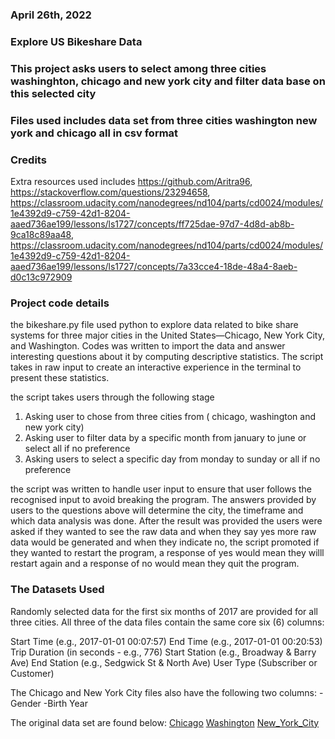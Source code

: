 ### April 26th, 2022
### Explore US Bikeshare Data
### This project asks users to select among three cities washinghton, chicago and new york city and filter data base on this selected city
### Files used includes data set from three cities washington new york and chicago all in csv format
### Credits
Extra resources used includes 
https://github.com/Aritra96, 
https://stackoverflow.com/questions/23294658, 
 https://classroom.udacity.com/nanodegrees/nd104/parts/cd0024/modules/1e4392d9-c759-42d1-8204-aaed736ae199/lessons/ls1727/concepts/ff725dae-97d7-4d8d-ab8b-9ca18c89aa48, https://classroom.udacity.com/nanodegrees/nd104/parts/cd0024/modules/1e4392d9-c759-42d1-8204-aaed736ae199/lessons/ls1727/concepts/7a33cce4-18de-48a4-8aeb-d0c13c972909
### Project code details
the bikeshare.py file used python to explore data related to bike share systems for three major cities in the United States—Chicago, New York City, and Washington.  Codes was written to import the data and answer interesting questions about it by computing descriptive statistics. The script  takes in raw input to create an interactive experience in the terminal to present these statistics.

the script takes users through the following stage
1. Asking user to chose from three cities from ( chicago, washington and new york city)
2. Asking user to filter data by a specific month from january to june or select all if no preference
3. Asking users to select a specific day from monday to sunday or all if no preference

the script was written to handle user input to ensure that user follows the recognised input to avoid breaking the program. The answers provided by users to the questions above will determine the city, the timeframe and which data analysis was done. After the result was provided the users were asked if they wanted to see the raw data and when they say yes more raw data would be generated and when they indicate no, the script promoted if they wanted to restart the program, a response of yes would mean they willl restart again and a response of no would mean they quit the program.

### **The Datasets Used**
Randomly selected data for the first six months of 2017 are provided for all three cities. All three of the data files contain the same core six (6) columns:

Start Time (e.g., 2017-01-01 00:07:57)
End Time (e.g., 2017-01-01 00:20:53)
Trip Duration (in seconds - e.g., 776)
Start Station (e.g., Broadway & Barry Ave)
End Station (e.g., Sedgwick St & North Ave)
User Type (Subscriber or Customer)

The Chicago and New York City files also have the following two columns:
    -Gender
    -Birth Year

The original data set are found below:
    [Chicago](https://www.divvybikes.com/system-data)
    [Washington](https://www.capitalbikeshare.com/system-data)
    [New_York_City](https://www.citibikenyc.com/system-data)